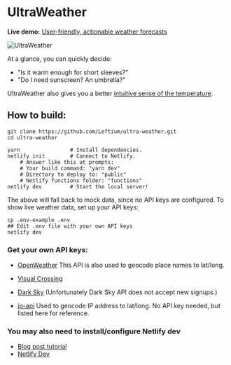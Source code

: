 # UltraWeather

**Live demo:** [User-friendly, actionable weather forecasts](https://uw.leftium.com)

![UltraWeather](https://cdn.glitch.com/e2e10ff0-74aa-48e9-88ca-0643a72848b9%2Fultraweather.jpg)

At a glance, you can quickly decide:
- "Is it warm enough for short sleeves?"
- "Do I need sunscreen? An umbrella?"

UltraWeather also gives you a better [intuitive sense of the temperature](http://blog.leftium.com/2013/12/how-to-display-temperature-properly.html).


## How to build:

    git clone https://github.com/Leftium/ultra-weather.git
    cd ultra-weather
    
    yarn                # Install dependencies.
    netlify init        # Connect to Netlify.
        # Answer like this at prompts:
        # Your build command: "yarn dev"
        # Directory to deploy to: "public"
        # Netlify functions folder: "functions"
    netlify dev         # Start the local server!

The above will fall back to mock data, since no API keys are configured. To show live weather data, set up your API keys:
    
    cp .env-example .env
    ## Edit .env file with your own API keys
    netlify dev
    
### Get your own API keys:
- [OpenWeather](https://openweathermap.org/api) This API is also used to geocode place names to lat/long.
- [Visual Crossing](https://www.visualcrossing.com/weather-api)
- [Dark Sky](https://darksky.net/dev) (Unfortunately Dark Sky API does not accept new signups.)

- [ip-api](https://ip-api.com/) Used to geocode IP address to lat/long. No API key needed, but listed here for reference.


### You may also need to install/configure Netlify dev

- [Blog post tutorial](https://scotch.io/tutorials/netlify-dev-the-power-of-netlify-on-your-local-computer)
- [Netlify Dev](https://www.netlify.com/products/dev/)



